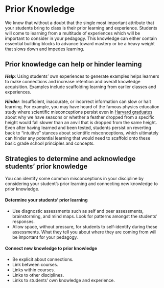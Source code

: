 # Prior Knowledge

We know that without a doubt that the single most important attribute that your students bring to class is their prior learning and experience. Students will come to learning from a multitude of experiences which will be important to consider in your pedagogy. This knowledge can either contain essential building blocks to advance toward mastery or be a heavy weight that slows down and impedes learning.

## Prior knowledge can help or hinder learning

**_Help_**: Using students’ own experiences to generate examples helps learners to make connections and increase retention and overall knowledge acquisition. Examples include scaffolding learning from earlier classes and experiences.

**_Hinder_**: Insufficient, inaccurate, or incorrect information can slow or halt learning. For example, you may have heard of the famous physics education study where scientific misconceptions persist even in [Harvard graduates](https://www.learner.org/series/a-private-universe/1-a-private-universe/) about why we have seasons or whether a feather dropped from a specific height would fall slower than an anvil that is dropped from the same height. Even after having learned and been tested, students persist on reverting back to “intuitive” stances about scientific misconceptions, which ultimately can hinder any potential learning that would need to scaffold onto these basic grade school principles and concepts.

## Strategies to determine and acknowledge students’ prior knowledge

You can identify some common misconceptions in your discipline by considering your student’s prior learning and connecting new knowledge to prior knowledge.

#### Determine your students’ prior learning

*   Use diagnostic assessments such as self and peer assessments, brainstorming, and mind maps. Look for patterns amongst the students’ responses.
*   Allow space, without pressure, for students to self-identify during these assessments. What they tell you about where they are coming from will be important for your pedagogy.

#### Connect new knowledge to prior knowledge

*   Be explicit about connections.
*   Link between courses.
*   Links within courses.
*   Links to other disciplines.
*   Links to students’ own knowledge and experience.
